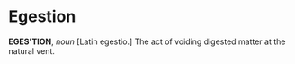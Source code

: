 # Egestion

**EGES'TION**, _noun_ \[Latin egestio.\] The act of voiding digested matter at the natural vent.